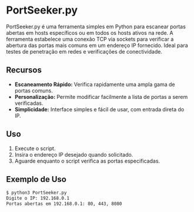 # PortSeeker.py

PortSeeker.py é uma ferramenta simples em Python para escanear portas abertas em hosts específicos ou em todos os hosts ativos na rede. A ferramenta estabelece uma conexão TCP via sockets para verificar a abertura das portas mais comuns em um endereço IP fornecido. Ideal para testes de penetração em redes e verificações de conectividade.

## Recursos
- **Escaneamento Rápido:** Verifica rapidamente uma ampla gama de portas comuns.
- **Personalização:** Permite modificar facilmente a lista de portas a serem verificadas.
- **Simplicidade:** Interface simples e fácil de usar, com entrada direta do IP.

## Uso
1. Execute o script.
2. Insira o endereço IP desejado quando solicitado.
3. Aguarde enquanto o script verifica as portas especificadas.

## Exemplo de Uso
```bash
$ python3 PortSeeker.py
Digite o IP: 192.168.0.1
Portas abertas em 192.168.0.1: 80, 443, 8080
